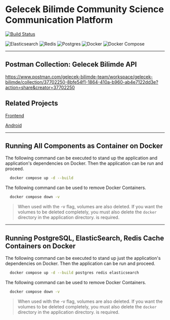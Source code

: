 # Gelecek Bilimde Community Science Communication Platform

[![Build Status](https://github.com/spring-projects/spring-petclinic/actions/workflows/maven-build.yml/badge.svg)](https://github.com/spring-projects/spring-petclinic/actions/workflows/maven-build.yml)

![Elasticsearch](https://img.shields.io/badge/Elasticsearch-=&nbsp;&nbsp;&nbsp;v8.1.0-green) ![Redis](https://img.shields.io/badge/Redis-=&nbsp;&nbsp;v6.2.7-green) ![Postgres](https://img.shields.io/badge/Postgres-=&nbsp;&nbsp;v15.3-green) ![Docker](https://img.shields.io/badge/Docker-=&nbsp;&nbsp;v20.10.22-green) ![Docker Compose](https://img.shields.io/badge/Docker&nbsp;Compose-=&nbsp;&nbsp;v2.15.1-green)

---

## Postman Collection: Gelecek Bilimde API

https://www.postman.com/gelecek-bilimde-team/workspace/gelecek-bilimde/collection/37702250-8bfe54f1-1864-410a-b960-ab4e7122dd3e?action=share&creator=37702250

## Related Projects

[Frontend](https://github.com/gelecekbilimde/gelecek-bilimde-frontend)

[Android](https://github.com/gelecekbilimde/Android-Application)

---

## Running All Components as Container on Docker

The following command can be executed to stand up the application and application's dependencies on Docker.
Then the application can be run and proceed.

```bash
  docker compose up -d --build
```

The following command can be used to remove Docker Containers.

```bash
  docker compose down -v
```

> When used with the -v flag, volumes are also deleted.
> If you want the volumes to be deleted completely, you must also delete the `docker` directory in the application
> directory.
> is required.

---

## Running PostgreSQL, ElasticSearch, Redis Cache Containers on Docker

The following command can be executed to stand up just the application's dependencies on Docker.
Then the application can be run and proceed.

```bash
  docker compose up -d --build postgres redis elasticsearch
```

The following command can be used to remove Docker Containers.

```bash
  docker compose down -v
```

> When used with the -v flag, volumes are also deleted.
> If you want the volumes to be deleted completely, you must also delete the `docker` directory in the application
> directory.
> is required.

